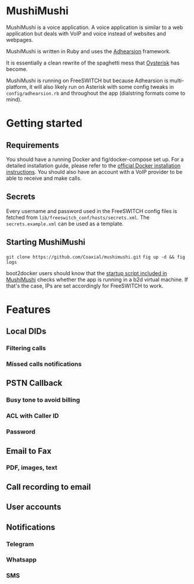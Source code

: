 # MushiMushi
MushiMushi is a voice application. A voice application is similar to a web 
application but deals with VoIP and voice instead of websites and webpages.

MushiMushi is written in Ruby and uses the [Adhearsion](https://adhearsion.com) framework.

It is essentially a clean rewrite of the spaghetti mess that [Oysterisk](https://github.com/coaxial/oysterisk) has become.

MushiMushi is running on FreeSWITCH but because Adhearsion is multi-platform, it will also likely run on Asterisk with some config tweaks in `config/adhearsion.rb` and throughout the app (dialstring formats come to mind).

# Getting started
## Requirements
You should have a running Docker and fig/docker-compose set up. For a detailed installation guide, please refer to the [official Docker installation instructions](https://docs.docker.com/installation/#installation).
You should also have an account with a VoIP provider to be able to receive and make calls.

## Secrets
Every username and password used in the FreeSWITCH config files is fetched from `lib/freeswitch_conf/hosts/secrets.xml`. The `secrets.example.xml` can be used as a template.

## Starting MushiMushi
`git clone https://github.com/Coaxial/mushimushi.git`
`fig up -d && fig logs`

boot2docker users should know that the [startup script included in MushiMushi](https://github.com/Coaxial/mushimushi/blob/master/lib/freeswitch_conf/start.sh) checks whether the app is running in a b2d virtual machine. If that's the case, IPs are set accordingly for FreeSWITCH to work.

# Features
## Local DIDs
### Filtering calls
### Missed calls notifications

## PSTN Callback
### Busy tone to avoid billing
### ACL with Caller ID
### Password

## Email to Fax
### PDF, images, text

## Call recording to email

## User accounts

## Notifications
### Telegram
### Whatsapp
### SMS
